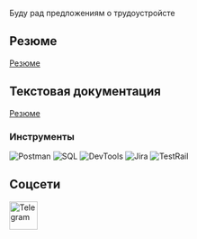 Буду рад предложениям о трудоустройсте

## Резюме
[Резюме](https://drive.google.com/your-resume-link)

## Текстовая документация
[Резюме](https://drive.google.com/your-resume-link)

### Инструменты
![Postman](https://img.shields.io/badge/-Postman-090909?style=for-the-badge&logo=postman&logoColor=FF6C37)
![SQL](https://img.shields.io/badge/-SQL-090909?style=for-the-badge&logo=mysql&logoColor=FFFFFF)
![DevTools](https://img.shields.io/badge/-DevTools-090909?style=for-the-badge&logo=google-chrome&logoColor=4285F4)
![Jira](https://img.shields.io/badge/-Jira-090909?style=for-the-badge&logo=jira&logoColor=0052CC) 
![TestRail](https://img.shields.io/badge/-TestRail-090909?style=for-the-badge&logo=testrail&logoColor=E7B400)

## Соцсети
<a href="https://t.me/ваш_никнейм" target="_blank">
    <img src="https://img.shields.io/badge/-Telegram-2CA5E0?style=for-the-badge&logo=telegram&logoColor=FFFFFF" alt="Telegram" width="50" height="50"/>
</a>
